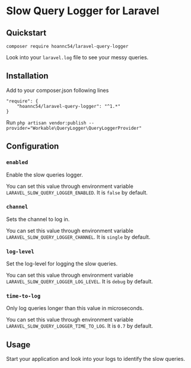 # Slow Query Logger for Laravel

## Quickstart

```
composer require hoannc54/laravel-query-logger
```

Look into your `laravel.log` file to see your messy queries.

## Installation

Add to your composer.json following lines

	"require": {
		"hoannc54/laravel-query-logger": "^1.*"
	}

Run `php artisan vendor:publish --provider="Workable\QueryLogger\QueryLoggerProvider"`

## Configuration

### `enabled`

Enable the slow queries logger.

You can set this value through environment variable `LARAVEL_SLOW_QUERY_LOGGER_ENABLED`. It is `false` by default.

### `channel`

Sets the channel to log in.

You can set this value through environment variable `LARAVEL_SLOW_QUERY_LOGGER_CHANNEL`. It is `single` by default.

### `log-level`

Set the log-level for logging the slow queries.

You can set this value through environment variable `LARAVEL_SLOW_QUERY_LOGGER_LOG_LEVEL`. It is `debug` by default.

### `time-to-log`

Only log queries longer than this value in microseconds.

You can set this value through environment variable `LARAVEL_SLOW_QUERY_LOGGER_TIME_TO_LOG`. It is `0.7` by default.

## Usage

Start your application and look into your logs to identify the slow queries.